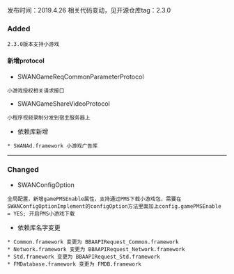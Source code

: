 发布时间：2019.4.26
相关代码变动，见开源仓库tag：2.3.0

### Added
```
2.3.0版本支持小游戏
```

#### 新增protocol

* SWANGameReqCommonParameterProtocol

```
小游戏授权相关请求接口
```

* SWANGameShareVideoProtocol

```
小程序视频录制分发到宿主服务器上
```

* 依赖库新增

```
* SWANAd.framework 小游戏广告库
```

----------

### Changed
* SWANConfigOption

```
全局配置，新增gamePMSEnable属性，支持通过PMS下载小游戏包，需要在SWANConfigOptionImplement的configOption方法里面加上config.gamePMSEnable = YES; 开启PMS小游戏下载
```

* 依赖库名字变更

```
* Common.framework 变更为 BBAAPIRequest_Common.framework
* Network.framework 变更为 BBAAPIRequest_Network.framework
* Std.framework 变更为 BBAAPIRequest_Std.framework
* FMDatabase.framework 变更为 FMDB.framework
```



